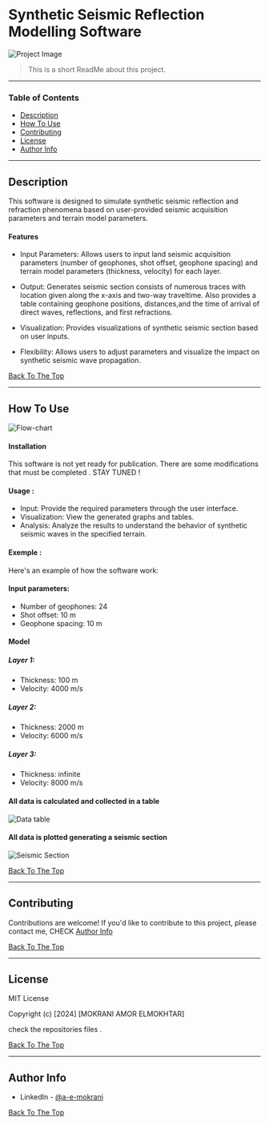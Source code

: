 # Synthetic Seismic Reflection Modelling Software


![Project Image](project-image-url)

> This is a short ReadMe about this project.

---

### Table of Contents 

- [Description](#description)
- [How To Use](#how-to-use)
- [Contributing](#contributing)
- [License](#license)
- [Author Info](#author-info)

---

## Description

This software is designed to simulate synthetic seismic reflection and refraction phenomena based on user-provided seismic acquisition parameters and terrain model parameters.

#### Features

- Input Parameters: Allows users to input land seismic acquisition parameters (number of geophones, shot offset, geophone spacing) and terrain model parameters (thickness, velocity) for each layer.

- Output: Generates seismic section consists of numerous traces with location given along the x-axis and two-way traveltime. 
Also provides a table containing geophone positions, distances,and the time of arrival of direct waves, reflections, and first refractions.

- Visualization: Provides visualizations of synthetic seismic section based on user inputs.

- Flexibility: Allows users to adjust parameters and visualize the impact on synthetic seismic wave propagation.


[Back To The Top](#table-of-contents)

---

## How To Use

![Flow-chart](https://github.com/omarmokrani97/Synthetic-Seismic-Reflection-Modelling-Software/blob/main/Diagram%20chart.png?raw=true)

#### Installation
This software is not yet ready for publication. There are some modifications that must be completed . STAY TUNED ! 

#### Usage : 

- Input: Provide the required parameters through the user interface.
- Visualization: View the generated graphs and tables.
- Analysis: Analyze the results to understand the behavior of synthetic seismic waves in the specified terrain.

#### Exemple : 
Here's an example of how the software work:
#### Input parameters: 
- Number of geophones: 24
- Shot offset: 10 m
- Geophone spacing: 10 m
#### Model 
##### Layer 1:
- Thickness: 100 m
- Velocity: 4000 m/s
##### Layer 2:
- Thickness: 2000 m
- Velocity: 6000 m/s
##### Layer 3:
- Thickness: infinite 
- Velocity: 8000 m/s

#### All data is calculated and collected in a table

![Data table](https://github.com/omarmokrani97/Synthetic-Seismic-Reflection-Modelling-Software/blob/main/table.png?raw=true)

#### All data is plotted generating a seismic section

![Seismic Section](https://github.com/omarmokrani97/Synthetic-Seismic-Reflection-Modelling-Software/blob/main/siesmic%20Section.png?raw=true)


[Back To The Top](#table-of-contents)

---

## Contributing

Contributions are welcome! If you'd like to contribute to this project, please contact me, CHECK [Author Info](#author-info) 

[Back To The Top](#table-of-contents)

---

## License

MIT License

Copyright (c) [2024] [MOKRANI AMOR ELMOKHTAR]

check the repositories files . 

[Back To The Top](#table-of-contents)

---

## Author Info

- LinkedIn - [@a-e-mokrani](https://www.linkedin.com/in/a-e-mokrani/)


[Back To The Top](#table-of-contents)
